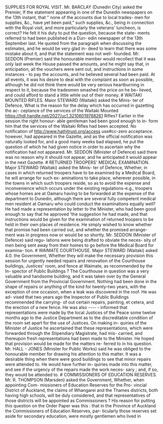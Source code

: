 SUPPLIES FOR ROYAL VISIT. Mr. BARCLAY (Dunedin City) asked the Premier, If the statement appearing in one of the Dunedin newspapers on the 13th instant, that " none of the accounts due to local trades- men for supplies, &c., have yet been paid," such supplies, &c., being in connection with the Royal visit, and more particularly the veterans' luncheon, is correct? He felt it his duty to put the question, because the state- ments referred to had been published in a Dun- edin newspaper of the 13th September last. He quoted from the paragraph when discussing the estimates, and he would be very glad in- deed to learn that there was some mistake about it, and that the statement was not well- founded. Mr. SEDDON (Premier) said the honourable member would recollect that it was only last week the House passed the amounts, and he might say that, in anticipation, all the vouchers were sent out, and instructions in some instances \- to pay the accounts, and he believed several had been paid. At all events, it was his desire to deal with the complaint as soon as possible, although he did not think there would be very serious heartburning in respect to it, because the tradesmen smashed the price on he be- lieved, and could afford to stand a little while out of their money. # WAITAKI MOUNTED RIFLES. Maior STEWARD (Waitaki) asked the Minis- ter of Defence, What is the reason for the delay which has occurred in gazetting the ac- ceptance of the services of the Waitaki Mounted https://hdl.handle.net/2027/uc1.32106019788261 Rifles? Earlier in the session the right honour- able gentleman had been good enough to in- form him that the services of the Waitaki Rifles had been accepted. No notification of http://www.hathitrust.org/access use#cc-zero acceptance. however, had appeared in the Gazette, and as the official notification was naturally looked for, and a good many weeks bad elapsed, he put the question of which he had given notice in order to ascertain why the notification had not appeared. Mr. SEDDON (Minister of Defence) said there was no reason why it should not appear, and he anticipated it would appear in the next Gazette. # RETURNED TROOPERS' MEDICAL EXAMINATION. Major STEWARD (Waitaki) asked the Minis- ter of Defence, Whether, in cases in which returned troopers have to be examined by a Medical Board, he will arrange for such ex- aminations to take place, wherever possible, in the towns in which such troopers reside, so as to avoid the expense and inconvenience which occurs under the existing regulations-e.g., troopers whose homes are at Oamaru having to be forwarded at the expense of the department to Dunedin, although there are several fully competent medical men resident at Oamaru who could conduct the examinations equally well? He had made a representation by letter to the Minister, who had been good enough to say that he approved 'the suggestion he had made, and that instructions would be given for the examination of returned troopers to be held in their own places of residence. He simply wished to know whether that promise had been carried out, and whether the promised arrange- ment was in progress now or would be so shortly. Mr. SEDDON (Minister of Defence) said regu- lations were being drafted to obviate the neces- sity of men being sent away from their homes to go before the Medical Board for examina- tion. # WAIMATE COURTHOUSE. Major STEWARD (Waitaki) asked 4.0. the Government, Whether they will make the necessary provision this session for urgently needed repairs and renovation of the Courthouse buildings, Justices' room, and fence at Waimate, as recommended by the In- spector of Public Buildings ? The Courthouse in question was a very valuable and handsome building, and it was taken over by the General Government from the Provincial Government. Nothing had been done in the shape of repairs or anything of the kind for twenty-two years, with the exception of one occasion, when a leak was discovered in the roof. He was ad- vised that two years ago the Inspector of Public Buildings recommended the carrying- of out certain repairs, painting, et cetera, and the erection of a new fence. He was also \---- - informed that representations were made by the local Justices of the Peace some twelve months ago to the Justice Department as to the discreditable condition of the room set apart for the use of Justices. On making in- quiries of the Minister of Justice he ascertained that these representations, which were forwarded through the Stipendiary Magistrate, had mis- carried, and thereupon fresh representations had been made to the Minister. He hoped that provision would be made for the matters re- ferred to in his question. Mr. HALL - JONES (Minister for Public Works) said he was obliged to the honourable member for drawing his attention to this matter. It was a desirable thing when there were good buildings to see that minor repairs were attended to. He would have further in- quiries made into this matter, and see if the urgency of the repairs made the work neces- sary ; and, if so, they would be attended to. # COMMISSIONERS OF EDUCATION RESERVES. Mr. R. THOMPSON (Marsden) asked the Government, Whether, when appointing Com- missioners of Education Reserves for the Pro- vincial District of Auckland, the claims of Whangarei and the Thames districts, both having high schools, will be duly considered, and that representatives of those districts will be appointed as Commissioners ? His reason for putting this question on the Order Paper was this : that in the Province of Auckland the Commissioners of Education Reserves, par- ticularly those reserves set aside for secondary education, were mostly gentlemen who lived in 